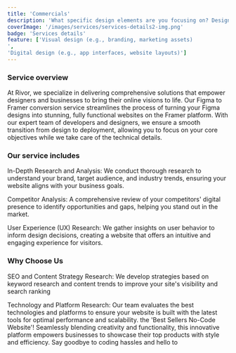```yaml
---
title: 'Commercials'
description: 'What specific design elements are you focusing on? Design can span across:'
coverImage: '/images/services/services-details2-img.png'
badge: 'Services details'
feature: ['Visual design (e.g., branding, marketing assets)
',
'Digital design (e.g., app interfaces, website layouts)']
---
```


### Service overview

At Rivor, we specialize in delivering comprehensive solutions that empower designers and businesses to bring their online visions to life. Our Figma to Framer conversion service streamlines the process of turning your Figma designs into stunning, fully functional websites on the Framer platform. With our expert team of developers and designers, we ensure a smooth transition from design to deployment, allowing you to focus on your core objectives while we take care of the technical details.

### Our service includes

In-Depth Research and Analysis: We conduct thorough research to understand your brand, target audience, and industry trends, ensuring your website aligns with your business goals.

Competitor Analysis: A comprehensive review of your competitors' digital presence to identify opportunities and gaps, helping you stand out in the market.

User Experience (UX) Research: We gather insights on user behavior to inform design decisions, creating a website that offers an intuitive and engaging experience for visitors.

### Why Choose Us

SEO and Content Strategy Research: We develop strategies based on keyword research and content trends to improve your site's visibility and search ranking

Technology and Platform Research: Our team evaluates the best technologies and platforms to ensure your website is built with the latest tools for optimal performance and scalability. the 'Best Sellers No-Code Website'! Seamlessly blending creativity and functionality, this innovative platform empowers businesses to showcase their top products with style and efficiency. Say goodbye to coding hassles and hello to
